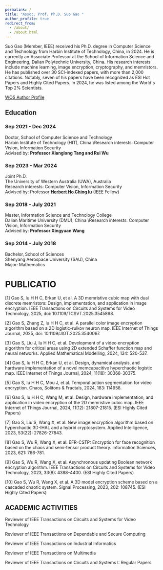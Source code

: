 ```yaml
---
permalink: /
title: "Assoc. Prof. Ph.D. Suo Gao "
author_profile: true
redirect_from: 
  - /about/
  - /about.html
---
```


Suo Gao (Member, IEEE) received his Ph.D. degree in Computer Science and Technology from Harbin Institute of Technology, China, in 2024. He is currently an Associate Professor at the School of Information Science and Engineering, Dalian Polytechnic University, China. His research interests include machine learning, image encryption, cryptography, and memristors. He has published over 30 SCI-indexed papers, with more than 2,000 citations. Notably, seven of his papers have been recognized as ESI Hot Papers and Highly Cited Papers. In 2024, he was listed among the World's Top 2% Scientists. 

[WOS Author Profile](https://webofscience.clarivate.cn/wos/author/record/3826940)

## Education

### **Sep 2021 - Dec 2024** 
Doctor, School of Computer Science and Technology  
Harbin Institute of Technology (HIT), China \Research interests: Computer Vision, Information Security  
Advised by: **Professor Xianglong Tang and Rui Wu**  

### **Sep 2023 - Mar 2024**  
Joint Ph.D.  
The University of Western Australia (UWA), Australia  
Research interests: Computer Vision, Information Security  
Advised by: Professor **[Herbert Ho Ching Iu](https://research-repository.uwa.edu.au/en/persons/ho-ching-iu)** (IEEE Fellow) 

### **Sep 2018 - July 2021**  
Master, Information Science and Technology College  
Dalian Maritime University (DMU), China
\Research interests: Computer Vision, Information Security  
Advised by: **Professor Xingyuan Wang**  

### **Sep 2014 - July 2018**  
Bachelor, School of Sciences  
Shenyang Aerospace University (SAU), China  
Major: Mathematics

PUBLICATIO
======
[1] Gao S, Iu H H C, Erkan U, et al. A 3D memristive cubic map with dual discrete memristors: Design, implementation, and application in image encryption. IEEE Transactions on Circuits and Systems for Video Technology, 2025, doi: 10.1109/TCSVT.2025.3545868.

[2] Gao S, Zhang Z, Iu H H C, et al. A parallel color image encryption algorithm based on a 2D logistic-rulkov neuron map. IEEE Internet of Things Journal, 2025, doi: 10.1109/JIOT.2025.3540097.

[3] Gao S, Liu J, Iu H H C, et al. Development of a video encryption algorithm for critical areas using 2D extended Schaffer function map and neural networks. Applied Mathematical Modelling, 2024, 134: 520-537.

[4] Gao S, Iu H H C, Erkan U, et al. Design, dynamical analysis, and hardware implementation of a novel memcapacitive hyperchaotic logistic map. IEEE Internet of Things Journal, 2024, 11(18): 30368-30375.

[5] Gao S, Iu H H C, Mou J, et al. Temporal action segmentation for video encryption. Chaos, Solitons & Fractals, 2024, 183: 114958.

[6] Gao S, Iu H H C, Wang M, et al. Design, hardware implementation, and application in video encryption of the 2D memristive cubic map. IEEE Internet of Things Journal, 2024, 11(12): 21807-21815. (ESI Highly Cited Papers)

[7] Gao S, Liu S, Wang X, et al. New image encryption algorithm based on hyperchaotic 3D-IHAL and a hybrid cryptosystem. Applied Intelligence, 2023, 53(22): 27826-27843.

[8] Gao S, Wu R, Wang X, et al. EFR-CSTP: Encryption for face recognition based on the chaos and semi-tensor product theory. Information Sciences, 2023, 621: 766-781.

[9] Gao S, Wu R, Wang X, et al. Asynchronous updating Boolean network encryption algorithm. IEEE Transactions on Circuits and Systems for Video Technology, 2023, 33(8): 4388-4400. (ESI Highly Cited Papers)

[10] Gao S, Wu R, Wang X, et al. A 3D model encryption scheme based on a cascaded chaotic system. Signal Processing, 2023, 202: 108745. (ESI Highly Cited Papers)

ACADEMIC ACTIVITIES
------
Reviewer of IEEE Transactions on Circuits and Systems for Video Technology 

Reviewer of IEEE Transactions on Dependable and Secure Computing

Reviewer of IEEE Transactions on Industrial Informatics

Reviewer of IEEE Transactions on Multimedia

Reviewer of IEEE Transactions on Circuits and Systems I: Regular Papers
